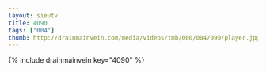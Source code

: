 ```yaml
--- 
layout: sieutv
title: 4090
tags: ["004"]
thumb: http://drainmainvein.com/media/videos/tmb/000/004/090/player.jpg
---
```

{% include drainmainvein key="4090" %} 
